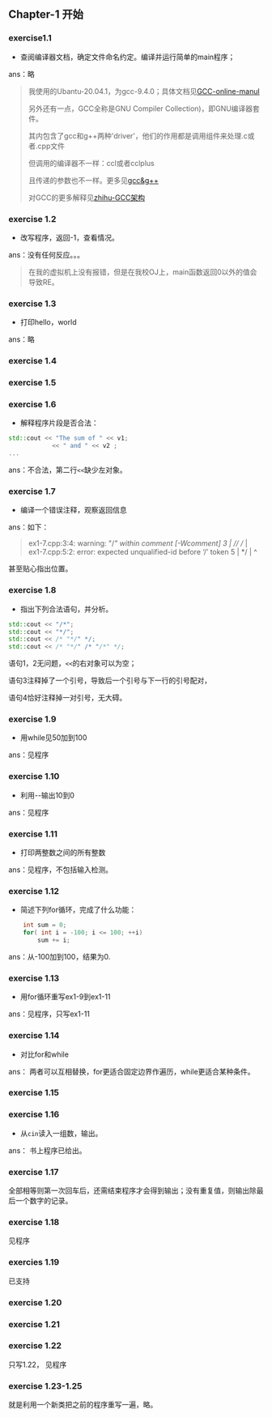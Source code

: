 ## Chapter-1 开始

### exercise1.1

- 查阅编译器文档，确定文件命名约定。编译并运行简单的main程序；

ans：略

> 我使用的Ubantu-20.04.1，为gcc-9.4.0；具体文档见[GCC-online-manul](https://www.gnu.org/manual/manual.html)
>
> 另外还有一点，GCC全称是GNU Compiler Collection)，即GNU编译器套件。
>
> 其内包含了gcc和g++两种'driver'，他们的作用都是调用组件来处理.c或者.cpp文件
>
> 但调用的编译器不一样：ccl或者cclplus
>
> 且传递的参数也不一样。更多见[gcc&g++](https://www.cnblogs.com/xiedan/archive/2009/10/25/1589462.html)
>
> 对GCC的更多解释见[zhihu-GCC架构](https://zhuanlan.zhihu.com/p/372526494)



### exercise 1.2

- 改写程序，返回-1，查看情况。

ans：没有任何反应。。。

> 在我的虚拟机上没有报错，但是在我校OJ上，main函数返回0以外的值会导致RE。



### exercise 1.3 

- 打印hello，world

ans：略



### exercise 1.4

### exercise 1.5

### exercise 1.6

- 解释程序片段是否合法：

```cpp
std::cout << "The sum of " << v1;
			<< " and " << v2 ;
...
```

ans：不合法，第二行`<<`缺少左对象。



### exercise 1.7

- 编译一个错误注释，观察返回信息

ans：如下：

> ex1-7.cpp:3:4: warning: "/*" within comment [-Wcomment]
>     3 | // /*
>       |     
> ex1-7.cpp:5:2: error: expected unqualified-id before ‘/’ token
>     5 | */
>       |  ^

甚至贴心指出位置。



### exercise 1.8

- 指出下列合法语句，并分析。

```cpp
std::cout << "/*";
std::cout << "*/";
std::cout << /* "*/" */;
std::cout << /* "*/" /* "/*" */;
```

语句1，2无问题，`<<`的右对象可以为空；

语句3注释掉了一个引号，导致后一个引号与下一行的引号配对，

语句4恰好注释掉一对引号，无大碍。



### exercise 1.9

- 用while见50加到100

ans：见程序



### exercise 1.10

- 利用--输出10到0

ans：见程序



### exercise 1.11

- 打印两整数之间的所有整数

ans：见程序，不包括输入检测。



### exercise 1.12

- 简述下列for循环，完成了什么功能：

```cpp
	int sum = 0;
	for( int i = -100; i <= 100; ++i)
        sum += i;
```

ans：从-100加到100，结果为0.



### exercise 1.13

- 用for循环重写ex1-9到ex1-11

ans：见程序，只写ex1-11



### exercise 1.14 

- 对比for和while

ans： 两者可以互相替换，for更适合固定边界作遍历，while更适合某种条件。



### exercise 1.15



### exercise 1.16

- 从`cin`读入一组数，输出。

ans： 书上程序已给出。



### exercise 1.17

全部相等则第一次回车后，还需结束程序才会得到输出；没有重复值，则输出除最后一个数字的记录。



### exercise 1.18

见程序



### exercies 1.19

已支持



### exercise 1.20 

### exercise 1.21

### exercise 1.22

只写1.22， 见程序



### exercise 1.23-1.25

就是利用一个新类把之前的程序重写一遍，略。
